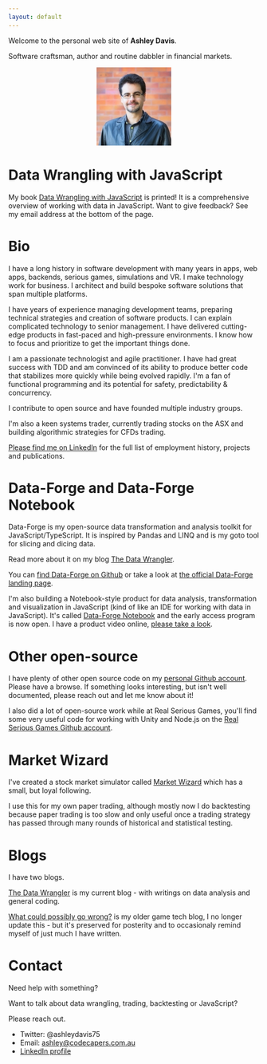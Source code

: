 ```yaml
---
layout: default
---
```


Welcome to the personal web site of **Ashley Davis**. 

Software craftsman, author and routine dabbler in financial markets.

<p align="center">
  <img src="assets/images/profile.jpg" />
</p>

# Data Wrangling with JavaScript

My book [Data Wrangling with JavaScript](http://bit.ly/2t2cJu2) is printed! It is a comprehensive overview of working with data in JavaScript.
Want to give feedback? See my email address at the bottom of the page.

# Bio

I have a long history in software development with many years in apps, web apps, backends, serious games, simulations and VR. I make  technology work for business. I architect and build bespoke software solutions that span multiple platforms.

I have years of experience managing development teams, preparing technical strategies and creation of software products. I can explain complicated technology to senior management. I have delivered cutting-edge products in fast-paced and high-pressure environments. I know how to focus and prioritize to get the important things done. 

I am a passionate technologist and agile practitioner. I have had great success with TDD and am convinced of its ability to produce better code that stabilizes more quickly while being evolved rapidly. I'm a fan of functional programming and its potential for safety, predictability & concurrency. 

I contribute to open source and have founded multiple industry groups.

I'm also a keen systems trader, currently trading stocks on the ASX and building algorithmic strategies for CFDs trading.

[Please find me on LinkedIn](https://www.linkedin.com/in/ashleydavis75/) for the full list of employment history, projects and publications.

# Data-Forge and Data-Forge Notebook

Data-Forge is my open-source data transformation and analysis toolkit for JavaScript/TypeScript. It is inspired by Pandas and LINQ and is my goto tool for slicing and dicing data.

Read more about it on my blog [The Data Wrangler](http://www.the-data-wrangler.com/data-forge-v1-launch/).

You can [find Data-Forge on Github](https://github.com/data-forge/data-forge-ts) or take a look at [the official Data-Forge landing page](http://www.data-forge-js.com/).

I'm also building a Notebook-style product for data analysis, transformation and visualization in JavaScript (kind of like an IDE for working with data in JavaScript). It's called [Data-Forge Notebook](http://data-forge-notebook.com/) and the early access program is now open. I have a product video online, [please take a look](https://youtu.be/nRRl-97qVQw).

# Other open-source

I have plenty of other open source code on my [personal Github account](https://github.com/ashleydavis). Please have a browse. If something looks interesting, but isn't well documented, please reach out and let me know about it!

I also did a lot of open-source work while at Real Serious Games, you'll find some very useful code for working with Unity and Node.js on the [Real Serious Games Github account](https://github.com/real-serious-games).

# Market Wizard

I've created a stock market simulator called [Market Wizard](https://www.market-wizard.com.au/) which has a small, but loyal following. 

I use this for my own paper trading, although mostly now I do backtesting because paper trading is too slow and only useful once a trading strategy has passed through many rounds of historical and statistical testing.

# Blogs

I have two blogs.

[The Data Wrangler](http://www.the-data-wrangler.com/) is my current blog - with writings on data analysis and general coding.

[What could possibly go wrong?](http://www.what-could-possibly-go-wrong.com/) is my older game tech blog, I no longer update this - but it's preserved for posterity and to occasionaly remind myself of just much I have written.

# Contact

Need help with something? 

Want to talk about data wrangling, trading, backtesting or JavaScript?

Please reach out.

- Twitter: @ashleydavis75
- Email: ashley@codecapers.com.au
- [LinkedIn profile](https://www.linkedin.com/in/ashleydavis75/)

